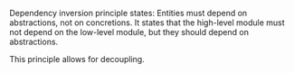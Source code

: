Dependency inversion principle states:
Entities must depend on abstractions, not on concretions. It states that the high-level module must not depend on the low-level module, but they should depend on abstractions.

This principle allows for decoupling.